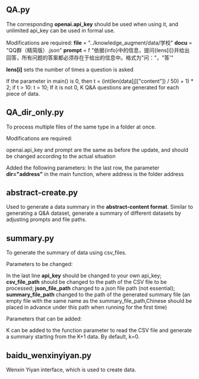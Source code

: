 ## QA.py

The corresponding **openai.api_key** should be used when using it, and unlimited api_key can be used in formal use.

Modifications are required:
**file** = "../knowledge_augment/data/学校"
**docu** = "QQ群（精简版）.json"
**prompt** = f "依据{info}中的信息，提问{lens[i]}并给出回答，所有问题的答案都必须存在于给出的信息中。格式为"问："，"答'"

**lens[i]** sets the number of times a question is asked

If the parameter in main() is 0, then t = (int(len(data[j]["content"]) / 50) + 1) * 2; if t > 10: t = 10;
If it is not 0, K Q&A questions are generated for each piece of data.

## QA_dir_only.py

To process multiple files of the same type in a folder at once.

Modifications are required:

openai.api_key and prompt are the same as before the update, and should be changed according to the actual situation

Added the following parameters:
In the last row, the parameter **dir="address"** in the main function, where address is the folder address

## abstract-create.py
Used to generate a data summary in the **abstract-content format**. Similar to generating a Q&A dataset, generate a summary of different datasets by adjusting prompts and file paths.

## summary.py

To generate the summary of data using csv_files.

Parameters to be changed:

In the last line **api_key** should be changed to your own api_key; **csv_file_path** should be changed to the path of the CSV file to be processed; **json_file_path** changed to a json file path (not essential); **summary_file_path** changed to the path of the generated summary file (an empty file with the same name as the summary_file_path,Chinese should be placed in advance under this path when running for the first time)

Parameters that can be added:

K can be added to the function parameter to read the CSV file and generate a summary starting from the K+1 data. By default, k=0.

## baidu_wenxinyiyan.py
Wenxin Yiyan interface, which is used to create data.
